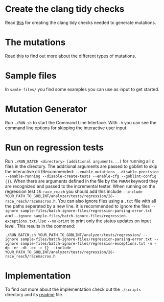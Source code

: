 # Create the clang tidy checks
Read [this](clang-mutations/README.md) for creating the clang tidy checks needed to generate mutations.

# The mutations
Read [this](clang-mutations/MUTATIONS.md) to find out more about the different types of mutations.

# Sample files
In `samle-files/` you find some examples you can use as input to get started.

# Mutation Generator
Run `./RUN.sh` to start the Command Line Interface. With `-h` you can see the command line options for skipping the interactive user input.

# Run on regression tests
Run `./RUN_BATCH <directory> [additional arguments...]` for running all c files in the directory. The additional arguments are passed to goblint to skip the interactive cli (Recommended: `--enable-mutations --disable-precision --enable-running --disable-create-tests --enable-cfg --goblint-config {}`). When there are arguments defined in the file by the `PARAM` keyword they are recognized and passed to the incremental tester. When running on the regression test `28-race_reach` you should add this include `--include YOUR_PATH_TO_GOBLINT/analyzer/tests/regression/28-race_reach/racemacros.h`. You can also ignore files using a `.txt` file with all the paths seperated by a new line. It is recommended to ignore the files `--ignore sample-files/batch-ignore-files/regression-parsing-error.txt` and `--ignore sample-files/batch-ignore-files/regression-exceptions.txt`. Use `--no-print` to print only the status updates on input level. This results in the command:
```
./RUN_BATCH.sh YOUR_PATH_TO_GOBLINT/analyzer/tests/regression/ --ignore sample-files/batch-ignore-files/regression-parsing-error.txt --ignore sample-files/batch-ignore-files/regression-exceptions.txt -m -dp -er -dt -ec -c {} --include YOUR_PATH_TO_GOBLINT/analyzer/tests/regression/28-race_reach/racemacros.h
```

# Implementation
To find out more about the implementation check out the `./scripts` directory and its [readme](./scripts/README.md) file.